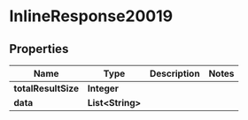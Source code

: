 

# InlineResponse20019

## Properties

Name | Type | Description | Notes
------------ | ------------- | ------------- | -------------
**totalResultSize** | **Integer** |  | 
**data** | **List&lt;String&gt;** |  | 



